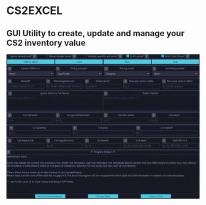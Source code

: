 <h1> CS2EXCEL </h1>
<h2>GUI Utility to create, update and manage your CS2 inventory value</h2>
<img src=".\assets\images\cs2excel_showcase.gif"/>
